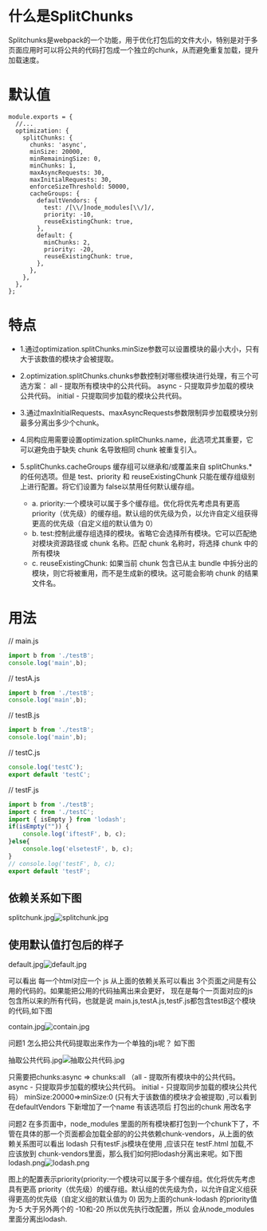 # 什么是SplitChunks

Splitchunks是webpack的一个功能，用于优化打包后的文件大小，特别是对于多页面应用时可以将公共的代码打包成一个独立的chunk，从而避免重复加载，提升加载速度。

# 默认值



    module.exports = {
      //...
      optimization: {
        splitChunks: {
          chunks: 'async',
          minSize: 20000,
          minRemainingSize: 0,
          minChunks: 1,
          maxAsyncRequests: 30,
          maxInitialRequests: 30,
          enforceSizeThreshold: 50000,
          cacheGroups: {
            defaultVendors: {
              test: /[\\/]node_modules[\\/]/,
              priority: -10,
              reuseExistingChunk: true,
            },
            default: {
              minChunks: 2,
              priority: -20,
              reuseExistingChunk: true,
            },
          },
        },
      },
    };

# 特点

*   1.通过optimization.splitChunks.minSize参数可以设置模块的最小大小，只有大于该数值的模块才会被提取。
*   2.optimization.splitChunks.chunks参数控制对哪些模块进行处理，有三个可选方案：  all - 提取所有模块中的公共代码。 async - 只提取异步加载的模块公共代码。 initial - 只提取同步加载的模块公共代码。
*   3.通过maxInitialRequests、maxAsyncRequests参数限制异步加载模块分别最多分离出多少个chunk。 &#x20;
*   4.同构应用需要设置optimization.splitChunks.name，此选项尤其重要，它可以避免由于缺失 chunk 名导致相同 chunk 被重复引入。
*   &#x20;5.splitChunks.cacheGroups 缓存组可以继承和/或覆盖来自 splitChunks.\* 的任何选项。但是 test、priority 和 reuseExistingChunk 只能在缓存组级别上进行配置。将它们设置为 false以禁用任何默认缓存组。    &#x20;

    *   a. priority:一个模块可以属于多个缓存组。优化将优先考虑具有更高 priority（优先级）的缓存组。默认组的优先级为负，以允许自定义组获得更高的优先级（自定义组的默认值为 0）   &#x20;
    *   &#x20;b. test:控制此缓存组选择的模块。省略它会选择所有模块。它可以匹配绝对模块资源路径或 chunk 名称。匹配 chunk 名称时，将选择 chunk 中的所有模块    &#x20;
    *   c. reuseExistingChunk: 如果当前 chunk 包含已从主 bundle 中拆分出的模块，则它将被重用，而不是生成新的模块。这可能会影响 chunk 的结果文件名。

# 用法
// main.js

```js
import b from './testB';
console.log('main',b);
```

// testA.js

```js
import b from './testB';
console.log('main',b);
```

// testB.js

```js
import b from './testB';
console.log('main',b);
```

// testC.js

```js
console.log('testC');
export default 'testC';
```


// testF.js

```js
import b from './testB';
import c from './testC';
import { isEmpty } from 'lodash';
if(isEmpty("")) {
    console.log('iftestF', b, c);
}else{
    console.log('elsetestF', b, c);
}
// console.log('testF', b, c);
export default 'testF';
```

## 依赖关系如下图

splitchunk.jpg![splitchunk.jpg](https://upload-images.jianshu.io/upload_images/16627522-b5f5edbb729dd311.jpg?imageMogr2/auto-orient/strip%7CimageView2/2/w/1240)


## 使用默认值打包后的样子

default.jpg![default.jpg](https://upload-images.jianshu.io/upload_images/16627522-77fb54fac7ecd122.jpg?imageMogr2/auto-orient/strip%7CimageView2/2/w/1240)


可以看出 每一个html对应一个 js 从上面的依赖关系可以看出 3个页面之间是有公用的代码的。如果能把公用的代码抽离出来会更好，
现在是每个一页面对应的js包含所以来的所有代码，也就是说 main.js,testA.js,testF.js都包含testB这个模块的代码,如下图

contain.jpg![contain.jpg](https://upload-images.jianshu.io/upload_images/16627522-69973efaa0c52494.jpg?imageMogr2/auto-orient/strip%7CimageView2/2/w/1240)


问题1 怎么把公共代码提取出来作为一个单独的js呢？ 如下图

抽取公共代码.jpg![抽取公共代码.jpg](https://upload-images.jianshu.io/upload_images/16627522-cc9fb1e56015a105.jpg?imageMogr2/auto-orient/strip%7CimageView2/2/w/1240)


只需要把chunks:async => chunks:all  （all - 提取所有模块中的公共代码。 async - 只提取异步加载的模块公共代码。 initial - 只提取同步加载的模块公共代码）  minSize:20000=>minSize:0 (只有大于该数值的模块才会被提取) ,可以看到在defaultVendors 下新增加了一个name 有该选项后 打包出的chunk 用改名字

问题2 在多页面中，node_modules 里面的所有模块都打包到一个chunk下了，不管在具体的那一个页面都会加载全部的的公共依赖chunk-vendors，从上面的依赖关系图可以看出 lodash 只有testF.js模块在使用 ,应该只在 testF.html 加载,不应该放到
chunk-vendors里面，那么我们如何把lodash分离出来呢。如下图
lodash.png![lodash.png](https://upload-images.jianshu.io/upload_images/16627522-b187ffdcd7077422.png?imageMogr2/auto-orient/strip%7CimageView2/2/w/1240)


图上的配置表示priority(priority:一个模块可以属于多个缓存组。优化将优先考虑具有更高 priority（优先级）的缓存组。默认组的优先级为负，以允许自定义组获得更高的优先级（自定义组的默认值为 0) 因为上面的chunk-lodash 的priority值为-5 大于另外两个的 -10和-20 所以优先执行改配置，所以 会从node_modules 里面分离出lodash.




